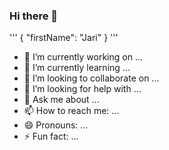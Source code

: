 ### Hi there 👋

<!--
**JariPii/JariPii** is a ✨ _special_ ✨ repository because its `README.md` (this file) appears on your GitHub profile.

Here are some ideas to get you started:
-->

'''
{
"firstName": "Jari"
}
'''

- 🔭 I’m currently working on ...
- 🌱 I’m currently learning ...
- 👯 I’m looking to collaborate on ...
- 🤔 I’m looking for help with ...
- 💬 Ask me about ...
- 📫 How to reach me: ...
- 😄 Pronouns: ...
- ⚡ Fun fact: ...
